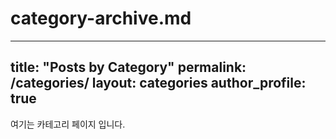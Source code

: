 # category-archive.md
---
title: "Posts by Category"
permalink: /categories/
layout: categories
author_profile: true
---


여기는 카테고리 페이지 입니다.